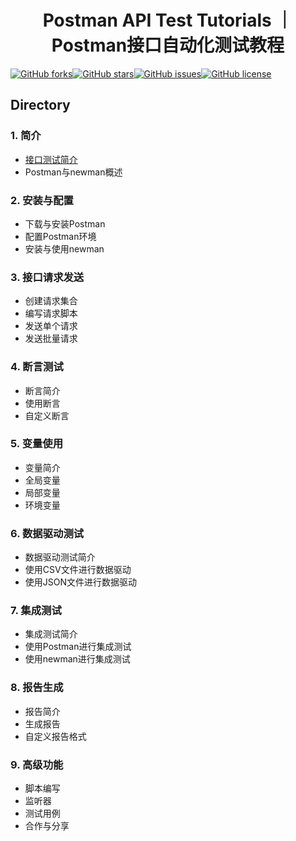 
<h1 align=center>Postman API Test Tutorials ｜ Postman接口自动化测试教程</h1>

[![GitHub forks](https://img.shields.io/github/forks/naodeng/apitest-postman-tutorials)](https://github.com/naodeng/apitest-postman-tutorials/network)[![GitHub stars](https://img.shields.io/github/stars/naodeng/apitest-postman-tutorials)](https://github.com/naodeng/apitest-postman-tutorials/stargazers)[![GitHub issues](https://img.shields.io/github/issues/naodeng/apitest-postman-tutorials)](https://github.com/naodeng/apitest-postman-tutorials/issues)[![GitHub license](https://img.shields.io/github/license/naodeng/apitest-postman-tutorials)](https://github.com/naodeng/apitest-postman-tutorials/blob/main/LICENSE)

## Directory
### 1. 简介
   - [接口测试简介](Docs/Introduction_of_API_Test.md)
   - Postman与newman概述
### 2. 安装与配置
   - 下载与安装Postman
   - 配置Postman环境
   - 安装与使用newman
### 3. 接口请求发送
   - 创建请求集合
   - 编写请求脚本
   - 发送单个请求
   - 发送批量请求
### 4. 断言测试
   - 断言简介
   - 使用断言
   - 自定义断言
### 5. 变量使用
   - 变量简介
   - 全局变量
   - 局部变量
   - 环境变量
### 6. 数据驱动测试
   - 数据驱动测试简介
   - 使用CSV文件进行数据驱动
   - 使用JSON文件进行数据驱动
### 7. 集成测试
   - 集成测试简介
   - 使用Postman进行集成测试
   - 使用newman进行集成测试
### 8. 报告生成
   - 报告简介
   - 生成报告
   - 自定义报告格式
### 9. 高级功能
   - 脚本编写
   - 监听器
   - 测试用例
   - 合作与分享
